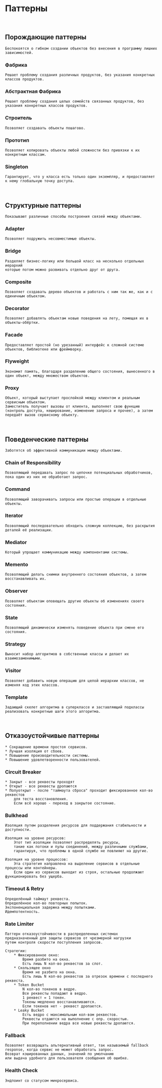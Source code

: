 # Паттерны

</br>

## Порождающие паттерны
    Беспокоятся о гибком создании объектов без внесения в программу лишних зависимостей.
### Фабрика
    Решает проблему создания различных продуктов, без указания конкретных классов продуктов.

### Абстрактная Фабрика
    Решает проблему создания целых семейств связанных продуктов, без указания конкретных классов продуктов.

### Строитель
    Позволяет создавать объекты пошагово.

### Прототип
    Позволяет копировать объекты любой сложности без привязки к их конкретным классам.

### Singleton
    Гарантирует, что у класса есть только один экземпляр, и предоставляет к нему глобальную точку доступа.

</br>

## Структурные паттерны
    Показывают различные способы построения связей между объектами.

### Adapter
    Позволяет подружить несовместимые объекты.

### Bridge
    Разделяет бизнес-логику или большой класс на несколько отдельных иерархий
    которые потом можно развивать отдельно друг от друга.

### Composite
    Позволяет создавать дерево объектов и работать с ним так же, как и с единичным объектом.

### Decorator
    Позволяет добавлять объектам новые поведения на лету, помещая их в объекты-обёртки.

### Facade
    Предоставляет простой (но урезанный) интерфейс к сложной системе объектов, библиотеке или фреймворку.

### Flyweight
    Экономит память, благодаря разделению общего состояния, вынесенного в один объект, между множеством объектов.

### Proxy
    Объект, который выступает прослойкой между клиентом и реальным сервисным объектом.
    Заместитель получает вызовы от клиента, выполняет свою функцию
    (контроль доступа, кеширование, изменение запроса и прочее), а затем передаёт вызов сервисному объекту.

</br>

## Поведенческие паттерны
    Заботятся об эффективной коммуникации между объектами.

### Chain of Responsibility
    Позволяющий передавать запрос по цепочке потенциальных обработчиков, пока один из них не обработает запрос.

### Command
    Позволяющий заворачивать запросы или простые операции в отдельные объекты.

### Iterator
    Позволяющий последовательно обходить сложную коллекцию, без раскрытия деталей её реализации.

### Mediator
    Который упрощает коммуникацию между компонентами системы.

### Memento
    Позволяющий делать снимки внутреннего состояния объектов, а затем восстанавливать их.

### Observer
    Позволяет объектам оповещать другие объекты об изменениях своего состояния.

### State
    Позволяющий динамически изменять поведение объекта при смене его состояния.

### Strategy
    Выносит набор алгоритмов в собственные классы и делает их взаимозаменимыми.

### Visitor
    Позволяет добавить новую операцию для целой иерархии классов, не изменяя код этих классов.

### Template
    Задающий скелет алгоритма в суперклассе и заставляющий подклассы реализовать конкретные шаги этого алгоритма.

</br>

## Отказоустойчивые паттерны
    * Сокращение времени простоя сервисов.
    * Лучшая изоляция от сбоев.
    * Повышение производительности системы.
    * Повышение удовлетворенности пользователей.

### Circuit Breaker
    * Закрыт - все реквесты проходят
    * Открыт - все реквесты дропаются
    * Полуоткрыт - после "таймаута сброса" проходит фиксированное кол-во реквестов
        для теста восстановления.
        Если всё хорошо - переход в закрытое состояние.

### Bulkhead
    Изоляция путем разделения ресурсов для поддержания стабильности и доступности.
    
    Изоляция на уровне ресурсов:
        Этот тип изоляции позволяет распределять ресурсы,
        такие как потоки и пулы соединений, между различными службами,
        гарантируя, что проблемы в одной службе не повлияют на другие.

    Изоляция на уровне процессов:
        Эта стратегия направлена на выделение сервисов в отдельные процессы или контейнеры.
        Если один из сервисов выходит из строя, остальные продолжают функционировать без ущерба.

### Timeout & Retry
    Определённый таймаут реквеста.
    Определённое кол-во повторных попыток.
    Экспоненциальная задержка между попытками.
    Идемпотентность.

### Rate Limiter
    Паттерн отказоустойчивости в распределенных системах
    предназначенный для защиты сервисов от чрезмерной нагрузки
    путем контроля скорости поступления запросов.

    Стратегии:
        * Фиксированное окно:
            Время разбито на окна.
            Есть лишь N кол-во реквестов за слот.
        * Скользящее окно
            Время не разбито на окна.
            Есть лишь N кол-во реквестов за отрезок времени с последнего реквеста.
        * Token Bucket
            N кол-во токенов в ведре.
            Все реквесты попадают в ведро.
            1 реквест = 1 токен.
            Токены медленно восстанавливаются.
            Если токенов нет - реквест дропается.
        * Leaky Bucket
            Есть ведро с максимальным кол-вом реквестов.
            Реквесты отдаются на выполнение с опр. скоростью.
            При переполнении ведра все новые реквесты дропаются.
            
### Fallback
    Позволяет возвращать альтернативный ответ, так называемый fallback response, когда сервис не может обработать запрос.
    Возврат кэшированных данных, значений по умолчанию
    или выдача удобного для пользователя сообщения об ошибке.

### Health Check
    Эндпоинт со статусом микросервиса.
